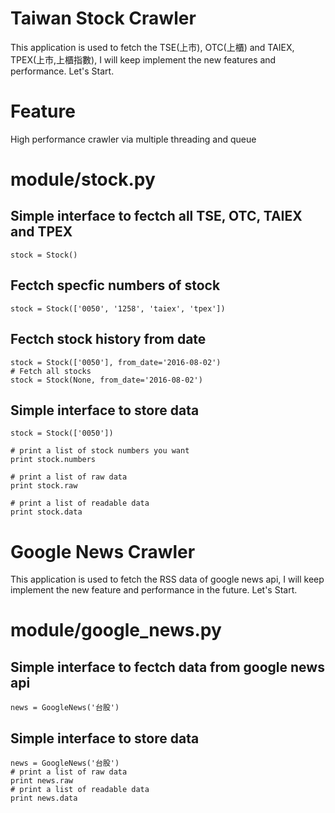 # Taiwan Stock Crawler

This application is used to fetch the TSE(上市), OTC(上櫃) and TAIEX, TPEX(上市,上櫃指數), I will keep implement the new features and performance. Let's Start.

# Feature
High performance crawler via multiple threading and queue
# module/stock.py
## Simple interface to fectch all TSE, OTC, TAIEX and TPEX
    stock = Stock()

## Fectch specfic numbers of stock
    stock = Stock(['0050', '1258', 'taiex', 'tpex'])

## Fectch stock history from date
    stock = Stock(['0050'], from_date='2016-08-02')
    # Fetch all stocks
    stock = Stock(None, from_date='2016-08-02')


## Simple interface to store data
    stock = Stock(['0050'])
    
    # print a list of stock numbers you want 
    print stock.numbers
    
    # print a list of raw data
    print stock.raw
    
    # print a list of readable data
    print stock.data

# Google News Crawler

This application is used to fetch the RSS data of google news api, I will keep implement the new feature and performance in the future. Let's Start.

# module/google_news.py
## Simple interface to fectch data from google news api
    news = GoogleNews('台股')
  
## Simple interface to store data
    news = GoogleNews('台股')
    # print a list of raw data
    print news.raw
    # print a list of readable data
    print news.data
